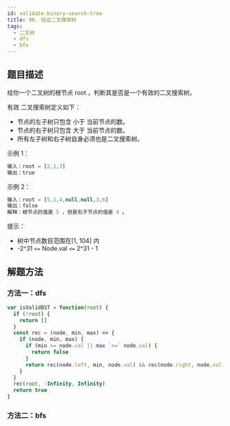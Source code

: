```yaml
---
id: validate-binary-search-tree
title: 98. 验证二叉搜索树
tags:
  - 二叉树
  - dfs
  - bfs
---
```


## 题目描述

给你一个二叉树的根节点 root ，判断其是否是一个有效的二叉搜索树。

有效 二叉搜索树定义如下：

- 节点的左子树只包含 小于 当前节点的数。
- 节点的右子树只包含 大于 当前节点的数。
- 所有左子树和右子树自身必须也是二叉搜索树。

示例 1：

```js
输入：root = [2,1,3]
输出：true
```

示例 2：

```js
输入：root = [5,1,4,null,null,3,6]
输出：false
解释：根节点的值是 5 ，但是右子节点的值是 4 。
```

提示：

- 树中节点数目范围在[1, 104] 内
- -2^31 `<=` Node.val `<=` 2^31 - 1

## 解题方法

### 方法一：dfs

```js
var isValidBST = function(root) {
  if (!root) {
    return []
  }
  const rec = (node, min, max) => {
    if (node, min, max) {
      if (min >= node.val || max `<=` node.val) {
        return false
      }
      return rec(node.left, min, node.val) && rec(node.right, node.val, max)
    }
  }
  rec(root, -Infinity, Infinity)
  return true
}
```

### 方法二：bfs
